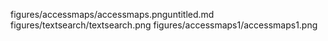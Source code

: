 
figures/accessmaps/accessmaps.pnguntitled.md
figures/textsearch/textsearch.png
figures/accessmaps1/accessmaps1.png